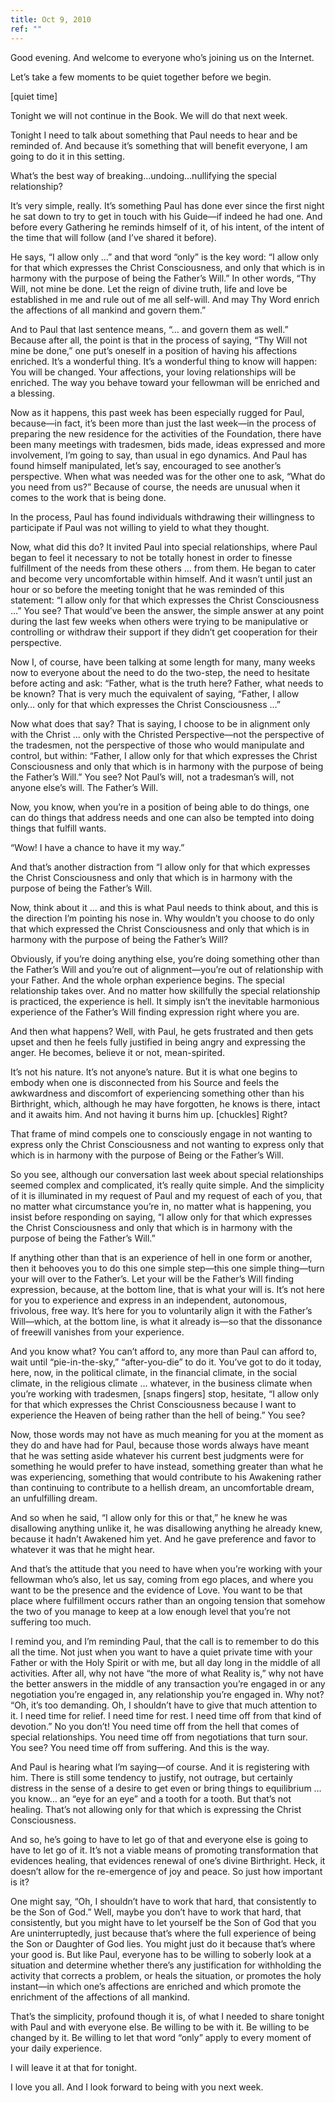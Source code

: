 ```yaml
---
title: Oct 9, 2010
ref: ""
---
```


Good evening. And welcome to everyone who&rsquo;s joining us on the
Internet.

Let&rsquo;s take a few moments to be quiet together before we begin.

[quiet time]

Tonight we will not continue in the Book. We will do that next week.

Tonight I need to talk about something that Paul needs to hear and be
reminded of. And because it&rsquo;s something that will benefit
everyone, I am going to do it in this setting.

What&rsquo;s the best way of breaking…undoing…nullifying the special
relationship?

It&rsquo;s very simple, really. It&rsquo;s something Paul has done ever
since the first night he sat down to try to get in touch with his
Guide&mdash;if indeed he had one. And before every Gathering he reminds
himself of it, of his intent, of the intent of the time that will follow
(and I&rsquo;ve shared it before).

He says, &ldquo;I allow only &hellip;&rdquo; and that word
&ldquo;only&rdquo; is the key word:  &ldquo;I allow only for that which
expresses the Christ Consciousness, and only that which is in harmony
with the purpose of being the Father&rsquo;s Will.&rdquo; In other
words, &ldquo;Thy Will, not mine be done. Let the reign of divine truth,
life and love be established in me and rule out of me all self-will. And
may Thy Word enrich the affections of all mankind and govern
them.&rdquo;

And to Paul that last sentence means, &ldquo;&hellip; and govern them as
well.&rdquo;  Because after all, the point is that in the process of
saying, &ldquo;Thy Will not mine be done,&rdquo; one put&rsquo;s oneself
in a position of having his affections enriched. It&rsquo;s a wonderful
thing. It&rsquo;s a wonderful thing to know will happen: You will be
changed. Your affections, your loving relationships will be enriched.
The way you behave toward your fellowman will be enriched and a
blessing.

Now as it happens, this past week has been especially rugged for Paul,
because&mdash;in fact, it&rsquo;s been more than just the last
week&mdash;in the process of preparing the new residence for the
activities of the Foundation, there have been many meetings with
tradesmen, bids made, ideas expressed and more involvement, I&rsquo;m
going to say, than usual in ego dynamics. And Paul has found himself
manipulated, let&rsquo;s say, encouraged to see another&rsquo;s
perspective. When what was needed was for the other one to ask,
&ldquo;What do you need from us?&rdquo; Because of course, the needs are
unusual when it comes to the work that is being done.

In the process, Paul has found individuals withdrawing their willingness
to participate if Paul was not willing to yield to what they thought.

Now, what did this do? It invited Paul into special relationships, where
Paul began to feel it necessary to not be totally honest in order to
finesse fulfillment of the needs from these others &hellip; from them.
He began to cater and become very uncomfortable within himself. And it
wasn&rsquo;t until just an hour or so before the meeting tonight that he
was reminded of this statement: &ldquo;I allow only for that which
expresses the Christ Consciousness &hellip;&rdquo;  You see? That
would&rsquo;ve been the answer, the simple answer at any point during
the last few weeks when others were trying to be manipulative or
controlling or withdraw their support if they didn&rsquo;t get
cooperation for their perspective.

Now I, of course, have been talking at some length for many, many weeks
now to everyone about the need to do the two-step, the need to hesitate
before acting and ask: &ldquo;Father, what is the truth here? Father,
what needs to be known? That is very much the equivalent of saying,
&ldquo;Father, I allow only&hellip; only for that which expresses the
Christ Consciousness &hellip;&rdquo;

Now what does that say? That is saying, I choose to be in alignment only
with the Christ &hellip; only with the Christed Perspective&mdash;not
the perspective of the tradesmen, not the perspective of those who would
manipulate and control, but within: &ldquo;Father, I allow only for that
which expresses the Christ Consciousness and only that which is in
harmony with the purpose of being the Father&rsquo;s Will.&rdquo; You
see? Not Paul&rsquo;s will, not a tradesman&rsquo;s will, not anyone
else&rsquo;s will. The Father&rsquo;s Will.

Now, you know, when you&rsquo;re in a position of being able to do
things, one can do things that address needs and one can also be tempted
into doing things that fulfill wants.

&ldquo;Wow! I have a chance to have it my way.&rdquo;

And that&rsquo;s another distraction from &ldquo;I allow only for that
which expresses the Christ Consciousness and only that which is in
harmony with the purpose of being the Father&rsquo;s Will.

Now, think about it &hellip; and this is what Paul needs to think about,
and this is the direction I&rsquo;m pointing his nose in. Why
wouldn&rsquo;t you choose to do only that which expressed the Christ
Consciousness and only that which is in harmony with the purpose of
being the Father&rsquo;s Will?

Obviously, if you&rsquo;re doing anything else, you&rsquo;re doing
something other than the Father&rsquo;s Will and you&rsquo;re out of
alignment&mdash;you&rsquo;re out of relationship with your Father. And
the whole orphan experience begins. The special relationship takes over.
And no matter how skillfully the special relationship is practiced, the
experience is hell. It simply isn&rsquo;t the inevitable harmonious
experience of the Father&rsquo;s Will finding expression right where you
are.

And then what happens? Well, with Paul, he gets frustrated and then gets
upset and then he feels fully justified in being angry and expressing
the anger. He becomes, believe it or not, mean-spirited.

It&rsquo;s not his nature. It&rsquo;s not anyone&rsquo;s nature. But it
is what one begins to embody when one is disconnected from his Source
and feels the awkwardness and discomfort of experiencing something other
than his Birthright, which, although he may have forgotten, he knows is
there, intact and it awaits him. And not having it burns him up.
[chuckles] Right?

That frame of mind compels one to consciously engage in not wanting to
express only the Christ Consciousness and not wanting to express only
that which is in harmony with the purpose of Being or the Father&rsquo;s
Will.

So you see, although our conversation last week about special
relationships seemed complex and complicated, it&rsquo;s really quite
simple. And the simplicity of it is illuminated in my request of Paul
and my request of each of you, that no matter what circumstance
you&rsquo;re in, no matter what is happening, you insist before
responding on saying, &ldquo;I allow only for that which expresses the
Christ Consciousness and only that which is in harmony with the purpose
of being the Father&rsquo;s Will.&rdquo;

If anything other than that is an experience of hell in one form or
another, then it behooves you to do this one simple step&mdash;this one
simple thing&mdash;turn your will over to the Father&rsquo;s. Let your
will be the Father&rsquo;s Will finding expression, because, at the
bottom line, that is what your will is. It&rsquo;s not here for you to
experience and express in an independent, autonomous, frivolous, free
way. It&rsquo;s here for you to voluntarily align it with the
Father&rsquo;s Will&mdash;which, at the bottom line, is what it already
is&mdash;so that the dissonance of freewill vanishes from your
experience.

And you know what? You can&rsquo;t afford to, any more than Paul can
afford to, wait until &ldquo;pie-in-the-sky,&rdquo;
&ldquo;after-you-die&rdquo; to do it. You&rsquo;ve got to do it today,
here, now, in the political climate, in the financial climate, in the
social climate, in the religious climate &hellip; whatever, in the
business climate when you&rsquo;re working with tradesmen, [snaps
fingers] stop, hesitate, &ldquo;I allow only for that which expresses
the Christ Consciousness because I want to experience the Heaven of
being rather than the hell of being.&rdquo; You see?

Now, those words may not have as much meaning for you at the moment as
they do and have had for Paul, because those words always have meant
that he was setting aside whatever his current best judgments were for
something he would prefer to have instead, something greater than what
he was experiencing, something that would contribute to his Awakening
rather than continuing to contribute to a hellish dream, an
uncomfortable dream, an unfulfilling dream.

And so when he said, &ldquo;I allow only for this or that,&rdquo; he
knew he was disallowing anything unlike it, he was disallowing anything
he already knew, because it hadn&rsquo;t Awakened him yet. And he gave
preference and favor to whatever it was that he might hear.

And that&rsquo;s the attitude that you need to have when you&rsquo;re
working with your fellowman who&rsquo;s also, let us say, coming from
ego places, and where you want to be the presence and the evidence of
Love. You want to be that place where fulfillment occurs rather than an
ongoing tension that somehow the two of you manage to keep at a low
enough level that you&rsquo;re not suffering too much.

I remind you, and I&rsquo;m reminding Paul, that the call is to remember
to do this all the time. Not just when you want to have a quiet private
time with your Father or with the Holy Spirit or with me, but all day
long in the middle of all activities. After all, why not have &ldquo;the
more of what Reality is,&rdquo; why not have the better answers in the
middle of any transaction you&rsquo;re engaged in or any negotiation
you&rsquo;re engaged in, any relationship you&rsquo;re engaged in. Why
not? &ldquo;Oh, it&rsquo;s too demanding. Oh, I shouldn&rsquo;t have to
give that much attention to it. I need time for relief. I need time for
rest. I need time off from that kind of devotion.&rdquo; No you
don&rsquo;t! You need time off from the hell that comes of special
relationships. You need time off from negotiations that turn sour. You
see? You need time off from suffering. And this is the way.

And Paul is hearing what I&rsquo;m saying&mdash;of course. And it is
registering with him. There is still some tendency to justify, not
outrage, but certainly distress in the sense of a desire to get even or
bring things to equilibrium &hellip; you know&hellip; an &ldquo;eye for
an eye&rdquo; and a tooth for a tooth. But that&rsquo;s not healing.
That&rsquo;s not allowing only for that which is expressing the Christ
Consciousness.

And so, he&rsquo;s going to have to let go of that and everyone else is
going to have to let go of it. It&rsquo;s not a viable means of
promoting transformation that evidences healing, that evidences renewal
of one&rsquo;s divine Birthright. Heck, it doesn&rsquo;t allow for the
re-emergence of joy and peace.  So just how important is it?

One might say, &ldquo;Oh, I shouldn&rsquo;t have to work that hard, that
consistently to be the Son of God.&rdquo; Well, maybe you don&rsquo;t
have to work that hard, that consistently, but you might have to let
yourself be the Son of God that you Are uninterruptedly, just because
that&rsquo;s where the full experience of being the Son or Daughter of
God lies. You might just do it because that&rsquo;s where your good is.
But like Paul, everyone has to be willing to soberly look at a situation
and determine whether there&rsquo;s any justification for withholding
the activity that corrects a problem, or heals the situation, or
promotes the holy instant&mdash;in which one&rsquo;s affections are
enriched and which promote the enrichment of the affections of all
mankind.

That&rsquo;s the simplicity, profound though it is, of what I needed to
share tonight with Paul and with everyone else. Be willing to be with
it. Be willing to be changed by it. Be willing to let that word
&ldquo;only&rdquo; apply to every moment of your daily experience.

I will leave it at that for tonight.

I love you all. And I look forward to being with you next week.

